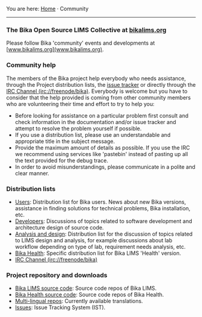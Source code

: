 You are here: [Home](https://github.com/bikalabs/Bika-LIMS/wiki) · Community
***
### The Bika Open Source LIMS Collective at [bikalims.org](http://www.bikalims.org)
Please follow Bika 'community' events and developments at [www.bikalims.org](www.bikalims.org).

### Community help

The members of the Bika project help everybody who needs assistance, through the Project distribution lists, the [issue tracker](http://github.com/bikalabs/Bika-LIMS/issues) or directly through the [IRC Channel (irc://freenode/bika)](http://webchat.freenode.net?randomnick=1&channels=%23bika&uio=d4). Everybody is welcome but you have to consider that the help provided is coming from other community members who are volunteering their time and effort to try to help you:

* Before looking for assistance on a particular problem first consult and check information in the documentation and/or issue tracker and attempt to resolve the problem yourself if possible.
* If you use a distribution list, please use an understandable and appropriate title in the subject message.
* Provide the maximum amount of details as possible. If you use the IRC we recommend using services like 'pastebin' instead of pasting up all the text provided for the debug trace.
* In order to avoid misunderstandings, please communicate in a polite and clear manner.

### Distribution lists

* [Users](https://lists.sourceforge.net/lists/listinfo/bika-users): Distribution list for Bika users. News about new Bika versions, assistance in finding solutions for technical problems, Bika installation, etc.
* [Developers](http://lists.sourceforge.net/lists/listinfo/bika-developers): Discussions of topics related to software development and architecture design of source code.
* [Analysis and design](http://groups.google.com/forum/?hl=en#!forum/bika-design): Distribution list for the discussion of topics related to LIMS design and analysis, for example discussions about lab workflow depending on type of lab, requirement needs analysis, etc.
* [Bika Health](http://groups.google.com/forum/?hl=en#!forum/bika-health): Specific distribution list for Bika LIMS 'Health' version.
* [IRC Channel (irc://freenode/bika)](http://webchat.freenode.net?randomnick=1&channels=%23bika&uio=d4)

### Project repository and downloads

* [Bika LIMS source code](http://github.com/bikalabs/Bika-LIMS): Source code repos of Bika LIMS.
* [Bika Health source code](http://github.com/bikalabs/bika.health): Source code repos of Bika Health.
* [Multi-lingual repos](https://www.transifex.com/projects/p/bika-lims/resource/bika): Currently available translations.
* [Issues](http://github.com/bikalabs/Bika-LIMS/issues): Issue Tracking System (IST).


